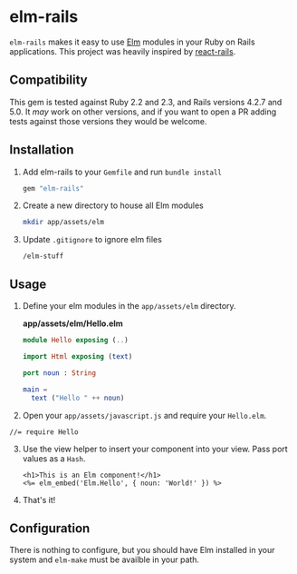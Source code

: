 # elm-rails

`elm-rails` makes it easy to use [Elm](http://elm-lang.org) modules in your Ruby on Rails applications. This project was heavily inspired by [react-rails](https://github.com/reactjs/react-rails).

## Compatibility

This gem is tested against Ruby 2.2 and 2.3, and Rails versions 4.2.7 and 5.0. It _may_ work on other versions, and if you want to open a PR adding tests against those versions they would be welcome.

## Installation

1. Add elm-rails to your `Gemfile` and run `bundle install`

    ```ruby
    gem "elm-rails"
    ```

2. Create a new directory to house all Elm modules

    ```bash
    mkdir app/assets/elm
    ```

3. Update `.gitignore` to ignore elm files

    ```
    /elm-stuff
    ```

## Usage

1. Define your elm modules in the `app/assets/elm` directory.

    **app/assets/elm/Hello.elm**
    ```elm
    module Hello exposing (..)

    import Html exposing (text)

    port noun : String

    main =
      text ("Hello " ++ noun)
    ```

2. Open your `app/assets/javascript.js` and require your `Hello.elm`.
  ```
  //= require Hello
  ```

3. Use the view helper to insert your component into your view. Pass port values as a `Hash`.

    ```erb
    <h1>This is an Elm component!</h1>
    <%= elm_embed('Elm.Hello', { noun: 'World!' }) %>
    ```

4. That's it!

## Configuration

There is nothing to configure, but you should have Elm installed in your system
and `elm-make` must be availble in your path.
